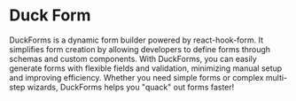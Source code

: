 # Duck Form

DuckForms is a dynamic form builder powered by react-hook-form. It simplifies form creation by allowing developers to define forms through schemas and custom components. With DuckForms, you can easily generate forms with flexible fields and validation, minimizing manual setup and improving efficiency. Whether you need simple forms or complex multi-step wizards, DuckForms helps you "quack" out forms faster!
